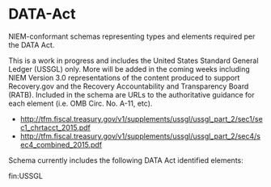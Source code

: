 # DATA-Act
NIEM-conformant schemas representing types and elements required per the DATA Act.

This is a work in progress and includes the United States Standard General Ledger (USSGL) only. More will be added in the coming weeks including NIEM Version 3.0 representations of the content produced to support Recovery.gov and the Recovery Accountability and Transparency Board (RATB). Included in the schema are URLs to the authoritative guidance for each  element (i.e. OMB Circ. No. A-11, etc).

- http://tfm.fiscal.treasury.gov/v1/supplements/ussgl/ussgl_part_2/sec1/sec1_chrtacct_2015.pdf
- http://tfm.fiscal.treasury.gov/v1/supplements/ussgl/ussgl_part_2/sec4/sec4_combined_2015.pdf

Schema currently includes the following DATA Act identified elements:

fin:USSGL

